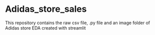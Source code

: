 # Adidas_store_sales
This repository contains the raw csv file, .py file and an image folder of Adidas store EDA created with streamlit
